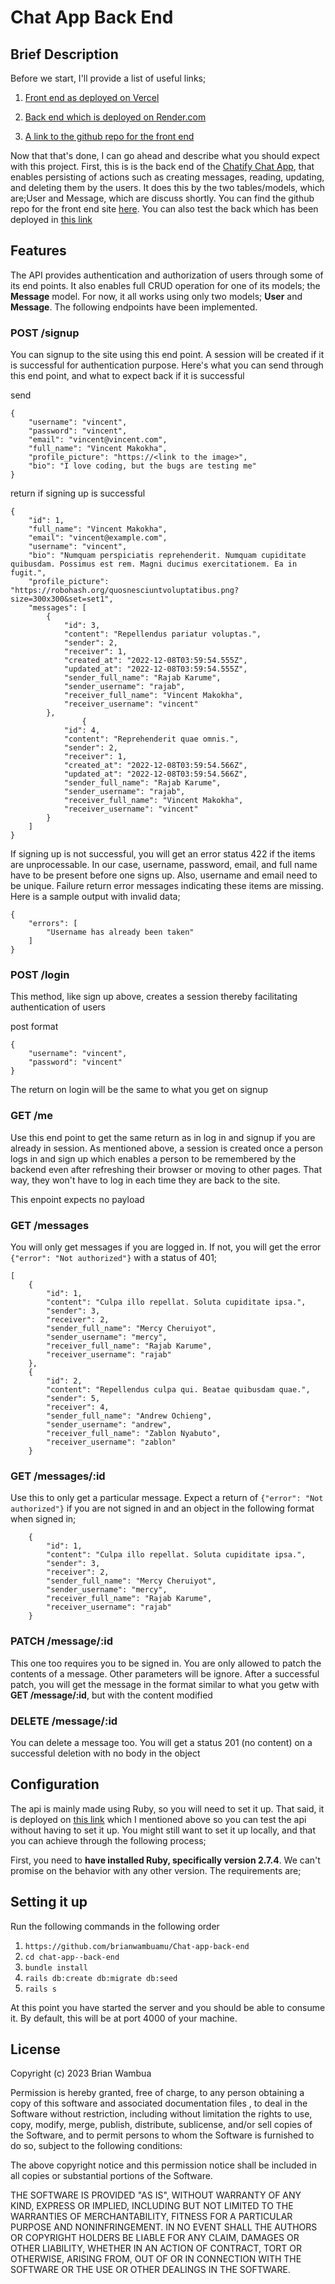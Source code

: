 # Chat App Back End

## Brief Description
Before we start, I'll provide a list of useful links;
1. [Front end as deployed on Vercel](https://chat-app-front-end-phi.vercel.app)
2. [Back end which is deployed on Render.com](https://chat-app-back-end-qd27.onrender.com)

3. [A link to the github repo for the front end](https://github.com/brianwambuamu/chat-app-front-end)

Now that that's done, I can go ahead and describe what you should expect with this project. First, this is is the back end of the [Chatify Chat App](https://chat-app-front-end-phi.vercel.app), that enables persisting of actions such as creating messages, reading, updating, and deleting them by the users. It does this by the two tables/models, which are;User and Message, which are discuss shortly. You can find the github repo for the front end site [here](https://github.com/brianwambuamu/chat-app-front-end). You can also test the back which has been deployed in [this link](https://chat-app-back-end-qd27.onrender.com)

## Features
The API provides authentication and authorization of users through some of its end points. It also enables full CRUD operation for one of its models; the **Message** model. For now, it all works using only two models; **User** and **Message**. The following endpoints have been implemented.

### POST /signup
You can signup to the site using this end point. A session will be created if it is successful for authentication purpose. Here's what you can send through this end point, and what to expect back if it is successful

send
```
{
    "username": "vincent",
    "password": "vincent",
    "email": "vincent@vincent.com",
    "full_name": "Vincent Makokha",
    "profile_picture": "https://<link to the image>",
    "bio": "I love coding, but the bugs are testing me"
}
```

return if signing up is successful
```
{
    "id": 1,
    "full_name": "Vincent Makokha",
    "email": "vincent@example.com",
    "username": "vincent",
    "bio": "Numquam perspiciatis reprehenderit. Numquam cupiditate quibusdam. Possimus est rem. Magni ducimus exercitationem. Ea in fugit.",
    "profile_picture": "https://robohash.org/quosnesciuntvoluptatibus.png?size=300x300&set=set1",
    "messages": [
        {
            "id": 3,
            "content": "Repellendus pariatur voluptas.",
            "sender": 2,
            "receiver": 1,
            "created_at": "2022-12-08T03:59:54.555Z",
            "updated_at": "2022-12-08T03:59:54.555Z",
            "sender_full_name": "Rajab Karume",
            "sender_username": "rajab",
            "receiver_full_name": "Vincent Makokha",
            "receiver_username": "vincent"
        },
                {
            "id": 4,
            "content": "Reprehenderit quae omnis.",
            "sender": 2,
            "receiver": 1,
            "created_at": "2022-12-08T03:59:54.566Z",
            "updated_at": "2022-12-08T03:59:54.566Z",
            "sender_full_name": "Rajab Karume",
            "sender_username": "rajab",
            "receiver_full_name": "Vincent Makokha",
            "receiver_username": "vincent"
        }
    ]
}
```

If signing up is not successful, you will get an error status 422 if the items are unprocessable. In our case, username, password, email, and full name have to be present before one signs up. Also, username and email need to be unique. Failure return error messages indicating these items are missing. Here is a sample output with invalid data;

```
{
    "errors": [
        "Username has already been taken"
    ]
}
```



### POST /login
This method, like sign up above, creates a session thereby facilitating authentication of users

post format
```
{
    "username": "vincent",
    "password": "vincent"
}
```
The return on login will be the same to what you get on signup

### GET /me
Use this end point to get the same return as in log in and signup if you are already in session. As mentioned above, a session is created once a person logs in and sign up which enables a person to be remembered by the backend even after refreshing their browser or moving to other pages. That way, they won't have to log in each time they are back to the site.

This enpoint expects no payload

### GET /messages
You will only get messages if you are logged in. If not, you will get the error `{"error": "Not authorized"}` with a status of 401;

```
[
    {
        "id": 1,
        "content": "Culpa illo repellat. Soluta cupiditate ipsa.",
        "sender": 3,
        "receiver": 2,
        "sender_full_name": "Mercy Cheruiyot",
        "sender_username": "mercy",
        "receiver_full_name": "Rajab Karume",
        "receiver_username": "rajab"
    },
    {
        "id": 2,
        "content": "Repellendus culpa qui. Beatae quibusdam quae.",
        "sender": 5,
        "receiver": 4,
        "sender_full_name": "Andrew Ochieng",
        "sender_username": "andrew",
        "receiver_full_name": "Zablon Nyabuto",
        "receiver_username": "zablon"
    }
```

### GET /messages/:id
Use this to only get a particular message. Expect a return of `{"error": "Not authorized"}` if you are not signed in and an object in the following format when signed in;
```
    {
        "id": 1,
        "content": "Culpa illo repellat. Soluta cupiditate ipsa.",
        "sender": 3,
        "receiver": 2,
        "sender_full_name": "Mercy Cheruiyot",
        "sender_username": "mercy",
        "receiver_full_name": "Rajab Karume",
        "receiver_username": "rajab"
    }
```

### PATCH /message/:id
This one too requires you to be signed in. You are only allowed to patch the contents of a message. Other parameters will be ignore. After a successful patch, you will get the message in the format similar to what you getw with **GET /message/:id**, but with the content modified

### DELETE /message/:id
You can delete a message too. You will get a status 201 (no content) on a successful deletion with no body in the object

## Configuration
The api is mainly made using Ruby, so you will need to set it up. That said, it is deployed on [this link](https://chat-app-back-end-qd27.onrender.com) which I mentioned above so you can test the api without having to set it up. You might still want to set it up locally, and that you can achieve through the following process;

First, you need to **have installed Ruby, specifically version 2.7.4**. We can't promise on the behavior with any other version. The requirements are;

## Setting it up
Run the following commands in the following order
1. `https://github.com/brianwambuamu/Chat-app-back-end`
2. `cd chat-app--back-end`
3. `bundle install`
4. `rails db:create db:migrate db:seed`
5. `rails s`

At this point you have started the server and you should be able to consume it. By default, this will be at port 4000 of your machine.



## License
Copyright (c) 2023 Brian Wambua

Permission is hereby granted, free of charge, to any person obtaining a copy of this software and associated documentation files , to deal in the Software without restriction, including without limitation the rights to use, copy, modify, merge, publish, distribute, sublicense, and/or sell copies of the Software, and to permit persons to whom the Software is furnished to do so, subject to the following conditions:

The above copyright notice and this permission notice shall be included in all copies or substantial portions of the Software.

THE SOFTWARE IS PROVIDED "AS IS", WITHOUT WARRANTY OF ANY KIND, EXPRESS OR IMPLIED, INCLUDING BUT NOT LIMITED TO THE WARRANTIES OF MERCHANTABILITY, FITNESS FOR A PARTICULAR PURPOSE AND NONINFRINGEMENT. IN NO EVENT SHALL THE AUTHORS OR COPYRIGHT HOLDERS BE LIABLE FOR ANY CLAIM, DAMAGES OR OTHER LIABILITY, WHETHER IN AN ACTION OF CONTRACT, TORT OR OTHERWISE, ARISING FROM, OUT OF OR IN CONNECTION WITH THE SOFTWARE OR THE USE OR OTHER DEALINGS IN THE SOFTWARE.
